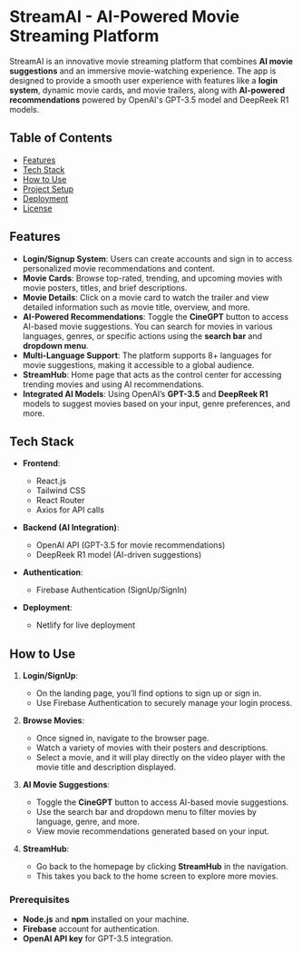 # StreamAI - AI-Powered Movie Streaming Platform

StreamAI is an innovative movie streaming platform that combines **AI movie suggestions** and an immersive movie-watching experience. The app is designed to provide a smooth user experience with features like a **login system**, dynamic movie cards, and movie trailers, along with **AI-powered recommendations** powered by OpenAI's GPT-3.5 model and DeepReek R1 models.

## Table of Contents
- [Features](#features)
- [Tech Stack](#tech-stack)
- [How to Use](#how-to-use)
- [Project Setup](#project-setup)
- [Deployment](#deployment)
- [License](#license)

## Features

- **Login/Signup System**: Users can create accounts and sign in to access personalized movie recommendations and content.
- **Movie Cards**: Browse top-rated, trending, and upcoming movies with movie posters, titles, and brief descriptions.
- **Movie Details**: Click on a movie card to watch the trailer and view detailed information such as movie title, overview, and more.
- **AI-Powered Recommendations**: Toggle the **CineGPT** button to access AI-based movie suggestions. You can search for movies in various languages, genres, or specific actions using the **search bar** and **dropdown menu**.
- **Multi-Language Support**: The platform supports 8+ languages for movie suggestions, making it accessible to a global audience.
- **StreamHub**: Home page that acts as the control center for accessing trending movies and using AI recommendations.
- **Integrated AI Models**: Using OpenAI’s **GPT-3.5** and **DeepReek R1** models to suggest movies based on your input, genre preferences, and more.

## Tech Stack

- **Frontend**: 
  - React.js
  - Tailwind CSS
  - React Router
  - Axios for API calls

- **Backend (AI Integration)**:
  - OpenAI API (GPT-3.5 for movie recommendations)
  - DeepReek R1 model (AI-driven suggestions)
  
- **Authentication**:
  - Firebase Authentication (SignUp/SignIn)

- **Deployment**: 
  - Netlify for live deployment

## How to Use

1. **Login/SignUp**: 
   - On the landing page, you’ll find options to sign up or sign in. 
   - Use Firebase Authentication to securely manage your login process.

2. **Browse Movies**: 
   - Once signed in, navigate to the browser page.
   - Watch a variety of movies with their posters and descriptions.
   - Select a movie, and it will play directly on the video player with the movie title and description displayed.

3. **AI Movie Suggestions**:
   - Toggle the **CineGPT** button to access AI-based movie suggestions.
   - Use the search bar and dropdown menu to filter movies by language, genre, and more.
   - View movie recommendations generated based on your input.

4. **StreamHub**: 
   - Go back to the homepage by clicking **StreamHub** in the navigation.
   - This takes you back to the home screen to explore more movies.


### Prerequisites

- **Node.js** and **npm** installed on your machine.
- **Firebase** account for authentication.
- **OpenAI API key** for GPT-3.5 integration.


